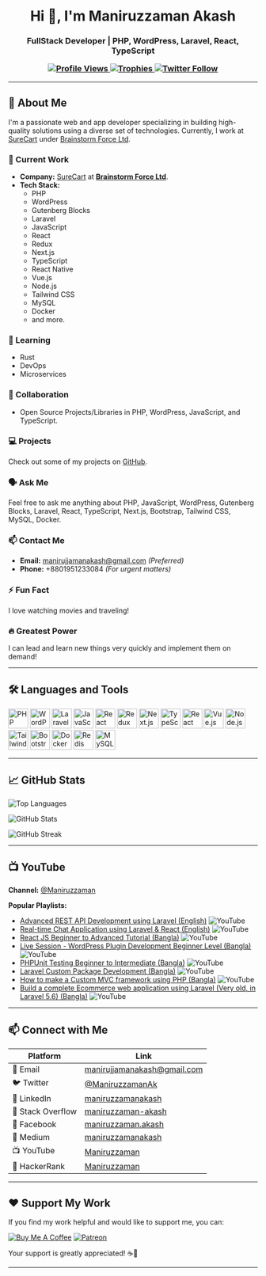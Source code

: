 <h1 align="center">Hi 👋, I'm Maniruzzaman Akash</h1>
<h3 align="center">FullStack Developer | PHP, WordPress, Laravel, React, TypeScript

<p align="center">
  <a href="https://github.com/ManiruzzamanAkash">
    <img src="https://komarev.com/ghpvc/?username=ManiruzzamanAkash&label=Profile%20views&color=0e75b6&style=flat" alt="Profile Views" />
  </a>
  <a href="https://github.com/ryo-ma/github-profile-trophy">
    <img src="https://github-profile-trophy.vercel.app/?username=ManiruzzamanAkash" alt="Trophies" />
  </a>
  <a href="https://twitter.com/ManiruzzamanAk" target="_blank">
    <img src="https://img.shields.io/twitter/follow/ManiruzzamanAk?logo=twitter&style=for-the-badge" alt="Twitter Follow" />
  </a>
</p>

---

## 🚀 About Me

I'm a passionate web and app developer specializing in building high-quality solutions using a diverse set of technologies. Currently, I work at [SureCart](https://surecart.com) under [Brainstorm Force Ltd](https://brainstormforce.com).

### 🔭 Current Work
- **Company:** [SureCart](https://surecart.com) at **[Brainstorm Force Ltd](https://brainstormforce.com)**.
- **Tech Stack:**
    - PHP
    - WordPress
    - Gutenberg Blocks
    - Laravel
    - JavaScript
    - React
    - Redux
    - Next.js
    - TypeScript
    - React Native
    - Vue.js
    - Node.js
    - Tailwind CSS
    - MySQL
    - Docker
    - and more.

### 🌱 Learning
- Rust
- DevOps
- Microservices

### 👯 Collaboration
- Open Source Projects/Libraries in PHP, WordPress, JavaScript, and TypeScript.

### 💻 Projects
Check out some of my projects on [GitHub](https://github.com/ManiruzzamanAkash?tab=repositories).

### 🗣️ Ask Me
Feel free to ask me anything about PHP, JavaScript, WordPress, Gutenberg Blocks, Laravel, React, TypeScript, Next.js, Bootstrap, Tailwind CSS, MySQL, Docker.

### 📫 Contact Me
- **Email:** [manirujjamanakash@gmail.com](mailto:manirujjamanakash@gmail.com) *(Preferred)*
- **Phone:** +8801951233084 *(For urgent matters)*

### ⚡ Fun Fact
I love watching movies and traveling!

### 🔥 Greatest Power
I can lead and learn new things very quickly and implement them on demand!

---

## 🛠️ Languages and Tools

<p align="left">
  <a href="https://www.php.net" target="_blank"><img src="https://img.icons8.com/color/48/000000/php.png" alt="PHP" width="40" height="40"/></a>
  <a href="https://wordpress.org" target="_blank"><img src="https://img.icons8.com/color/48/000000/wordpress.png" alt="WordPress" width="40" height="40"/></a>
  <a href="https://laravel.com/" target="_blank"><img src="https://img.icons8.com/fluent/48/000000/laravel.png" alt="Laravel" width="40" height="40"/></a>
  <a href="https://developer.mozilla.org/en-US/docs/Web/JavaScript" target="_blank"><img src="https://img.icons8.com/color/48/000000/javascript.png" alt="JavaScript" width="40" height="40"/></a>
  <a href="https://reactjs.org/" target="_blank"><img src="https://img.icons8.com/plasticine/48/000000/react.png" alt="React" width="40" height="40"/></a>
  <a href="https://redux.js.org/" target="_blank"><img src="https://img.icons8.com/color/48/000000/redux.png" alt="Redux" width="40" height="40"/></a>
  <a href="https://nextjs.org/" target="_blank"><img src="https://img.icons8.com/color/48/000000/nextjs.png" alt="Next.js" width="40" height="40"/></a>
  <a href="https://www.typescriptlang.org/" target="_blank"><img src="https://img.icons8.com/color/48/000000/typescript.png" alt="TypeScript" width="40" height="40"/></a>
  <a href="https://reactnative.dev/" target="_blank"><img src="https://img.icons8.com/color/48/000000/react-native.png" alt="React Native" width="40" height="40"/></a>
  <a href="https://vuejs.org/" target="_blank"><img src="https://img.icons8.com/color/48/000000/vue-js.png" alt="Vue.js" width="40" height="40"/></a>
  <a href="https://nodejs.org/" target="_blank"><img src="https://img.icons8.com/color/48/000000/nodejs.png" alt="Node.js" width="40" height="40"/></a>
  <a href="https://tailwindcss.com/" target="_blank"><img src="https://img.icons8.com/color/48/000000/tailwindcss.png" alt="Tailwind CSS" width="40" height="40"/></a>
  <a href="https://getbootstrap.com" target="_blank"><img src="https://img.icons8.com/color/48/000000/bootstrap.png" alt="Bootstrap" width="40" height="40"/></a>
  <a href="https://www.docker.com/" target="_blank"><img src="https://img.icons8.com/color/48/000000/docker.png" alt="Docker" width="40" height="40"/></a>
  <a href="https://redis.io" target="_blank"><img src="https://img.icons8.com/color/48/000000/redis.png" alt="Redis" width="40" height="40"/></a>
  <a href="https://www.mysql.com/" target="_blank"><img src="https://img.icons8.com/color/48/000000/mysql.png" alt="MySQL" width="40" height="40"/></a>
</p>

---

## 📈 GitHub Stats

<p align="left">
  <img src="https://github-readme-stats.vercel.app/api/top-langs?username=ManiruzzamanAkash&show_icons=true&locale=en&layout=compact&theme=radical" alt="Top Languages" />
</p>

<p align="left">
  <img src="https://github-readme-stats.vercel.app/api?username=ManiruzzamanAkash&show_icons=true&locale=en&theme=radical" alt="GitHub Stats" />
</p>

<p align="left">
  <img src="https://github-readme-streak-stats.herokuapp.com/?user=ManiruzzamanAkash&theme=radical" alt="GitHub Streak" />
</p>

---

## 📺 YouTube

**Channel:** [@Maniruzzaman](https://www.youtube.com/@Maniruzzaman)

**Popular Playlists:**

<!-- YOUTUBE:START -->

- [Advanced REST API Development using Laravel (English)](https://www.youtube.com/playlist?list=PL_ftyCsXJUO6O7L5j9Ps295a2C3dSfuvj) ![YouTube](https://img.shields.io/badge/YouTube-Play-FF0000?logo=youtube&logoColor=white)
- [Real-time Chat Application using Laravel & React (English)](https://www.youtube.com/playlist?list=PL_ftyCsXJUO5n_vN0f2UFwt3UYRnrNOid) ![YouTube](https://img.shields.io/badge/YouTube-Play-FF0000?logo=youtube&logoColor=white)
- [React JS Beginner to Advanced Tutorial (Bangla)](https://www.youtube.com/playlist?list=PL_ftyCsXJUO7QUnhrNkwoBkKRLbHvh8LF) ![YouTube](https://img.shields.io/badge/YouTube-Play-FF0000?logo=youtube&logoColor=white)
- [Live Session - WordPress Plugin Development Beginner Level (Bangla)](https://www.youtube.com/watch?v=k6Wy1QlV99E&list=PL_ftyCsXJUO7pHb3x6l4VK4HcV6r8AbUl) ![YouTube](https://img.shields.io/badge/YouTube-Play-FF0000?logo=youtube&logoColor=white)
- [PHPUnit Testing Beginner to Intermediate (Bangla)](https://www.youtube.com/watch?v=ltW5z4Qh0dc&list=PL_ftyCsXJUO7_rOuWYJuqphLZQdOOGYU1) ![YouTube](https://img.shields.io/badge/YouTube-Play-FF0000?logo=youtube&logoColor=white)
- [Laravel Custom Package Development (Bangla)](https://www.youtube.com/watch?v=B5gasze0WRQ) ![YouTube](https://img.shields.io/badge/YouTube-Play-FF0000?logo=youtube&logoColor=white)
- [How to make a Custom MVC framework using PHP (Bangla)](https://www.youtube.com/watch?v=9TK-J0RtXpM) ![YouTube](https://img.shields.io/badge/YouTube-Play-FF0000?logo=youtube&logoColor=white)
- [Build a complete Ecommerce web application using Laravel (Very old, in Laravel 5.6) (Bangla)](https://www.youtube.com/playlist?list=PL_ftyCsXJUO6INx0w_f4BUkalUD7XXwMX) ![YouTube](https://img.shields.io/badge/YouTube-Play-FF0000?logo=youtube&logoColor=white)

<!-- YOUTUBE:END -->

---

## 📫 Connect with Me

| Platform        | Link |
|-----------------|------|
| 📧 Email        | [manirujjamanakash@gmail.com](mailto:manirujjamanakash@gmail.com) |
| 🐦 Twitter      | [@ManiruzzamanAk](https://twitter.com/ManiruzzamanAk) |
| 💼 LinkedIn     | [maniruzzamanakash](https://www.linkedin.com/in/maniruzzamanakash/) |
| 📝 Stack Overflow | [maniruzzaman-akash](https://stackoverflow.com/users/5543577/maniruzzaman-akash) |
| 📘 Facebook     | [maniruzzaman.akash](https://fb.com/maniruzzaman.akash) |
| 📝 Medium       | [maniruzzamanakash](https://maniruzzamanakash.medium.com/) |
| 📺 YouTube      | [Maniruzzaman](https://www.youtube.com/channel/UCHNblf0ynrP1DvoIO-ikgGg) |
| 🎯 HackerRank   | [Maniruzzaman](https://www.hackerrank.com/Maniruzzaman) |

---

## ❤️ Support My Work

If you find my work helpful and would like to support me, you can:

[![Buy Me A Coffee](https://img.shields.io/badge/Buy%20Me%20A%20Coffee-FFDD00?style=for-the-badge&logo=buy-me-a-coffee&logoColor=black)](https://www.buymeacoffee.com/maniruzzaman)
[![Patreon](https://img.shields.io/badge/Patreon-F96854?style=for-the-badge&logo=patreon&logoColor=white)](https://www.patreon.com/maniruzzaman)

Your support is greatly appreciated! ☕🍕

---


